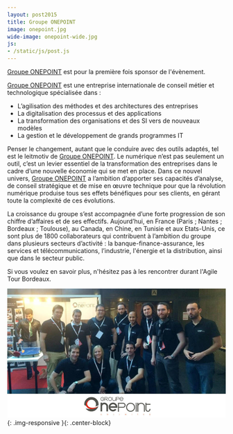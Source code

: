 ```yaml
---
layout: post2015
title: Groupe ONEPOINT
image: onepoint.jpg
wide-image: onepoint-wide.jpg
js:
- /static/js/post.js
---
```


[Groupe ONEPOINT](http://www.groupeonepoint.com) est pour la première fois sponsor de l'évènement. 

[Groupe ONEPOINT](http://www.groupeonepoint.com) est une entreprise internationale de conseil métier et 
technologique <!--more--> spécialisée dans :


 *  L’agilisation des méthodes et des architectures des entreprises
 *  La digitalisation des processus et des applications
 *  La transformation des organisations et des SI vers de nouveaux modèles
 *  La gestion et le développement de grands programmes IT
 

Penser le changement, autant que le conduire avec des outils adaptés, tel est le leitmotiv de [Groupe ONEPOINT](http://www.groupeonepoint.com). 
Le numérique n’est pas seulement un outil, c’est un levier essentiel de la transformation des entreprises dans le cadre d’une nouvelle économie qui se met en place. 
Dans ce nouvel univers, [Groupe ONEPOINT](http://www.groupeonepoint.com) a l’ambition d’apporter ses capacités d’analyse, de conseil stratégique et de mise en œuvre technique pour que la révolution numérique produise tous ses effets bénéfiques pour ses clients, en gérant toute la complexité de ces évolutions.

La croissance du groupe s’est accompagnée d’une forte progression de son chiffre d’affaires et de ses effectifs. 
Aujourd’hui, en France (Paris ; Nantes ; Bordeaux ; Toulouse), au Canada, en Chine, en Tunisie et aux Etats-Unis, ce sont plus de 1800 collaborateurs qui contribuent à l’ambition du groupe dans plusieurs secteurs d’activité : la banque-finance-assurance, les services et télécommunications, l’industrie, l'énergie et la distribution, ainsi que dans le secteur public.
 
Si vous voulez en savoir plus, n'hésitez pas à les rencontrer durant l'Agile Tour Bordeaux.

![Alt text](/static/img/blog/onepoint-wide.jpg){: .img-responsive }{: .center-block}
